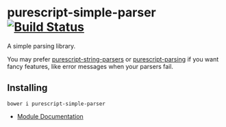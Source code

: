 # purescript-simple-parser [![Build Status](https://travis-ci.org/Thimoteus/purescript-string-parsers.svg?branch=master)](https://travis-ci.org/Thimoteus/purescript-string-parsers)

A simple parsing library.

You may prefer [purescript-string-parsers](https://github.com/paf31/purescript-string-parsers)
or [purescript-parsing](https://github.com/purescript-contrib/purescript-parsing)
if you want fancy features, like error messages when your parsers fail.

## Installing

    bower i purescript-simple-parser

- [Module Documentation](docs/)

